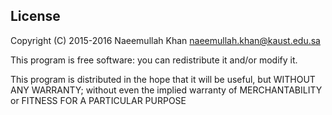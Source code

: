 License
-------

Copyright (C) 2015-2016 Naeemullah Khan <naeemullah.khan@kaust.edu.sa>

This program is free software: you can redistribute it and/or modify
it.

This program is distributed in the hope that it will be useful,
but WITHOUT ANY WARRANTY; without even the implied warranty of
MERCHANTABILITY or FITNESS FOR A PARTICULAR PURPOSE
